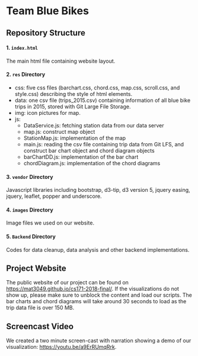 # Team Blue Bikes #

## Repository Structure
#### 1. `index.html`
The main html file containing website layout.

#### 2. `res` Directory
- css: five css files (barchart.css, chord.css, map.css, scroll.css, and style.css) describing the style of html elements.
- data: one csv file (trips_2015.csv) containing information of all blue bike trips in 2015, stored with Git Large File Storage.
- img: icon pictures for map.
- js:
	* DataService.js: fetching station data from our data server
	* map.js: construct map object
	* StationMap.js: implementation of the map
	* main.js: reading the csv file containing trip data from Git LFS, and construct bar chart object and chord diagram objects
	* barChartDD.js: implementation of the bar chart
	* chordDiagram.js: implementation of the chord diagrams

#### 3. `vendor` Directory
Javascript libraries including bootstrap, d3-tip, d3 version 5, jquery easing, jquery, leaflet, popper and underscore.

#### 4. `images` Directory
Image files we used on our website.

#### 5. `Backend` Directory 
Codes for data cleanup, data analysis and other backend implementations.

## Project Website
The public website of our project can be found on https://mat3049.github.io/cs171-2018-final/. If the visualizations do not show up, please make sure to unblock the content and load our scripts. The bar charts and chord diagrams will take around 30 seconds to load as the trip data file is over 150 MB.

## Screencast Video
We created a two minute screen-cast with narration showing a demo of our visualization: https://youtu.be/a9ErRUmqRrk.


